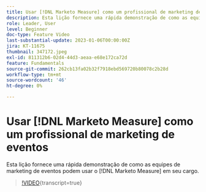 ```yaml
---
title: Usar [!DNL Marketo Measure] como um profissional de marketing de eventos
description: Esta lição fornece uma rápida demonstração de como as equipes de marketing de eventos podem usar o [!DNL Marketo Measure] em seu cargo.
role: Leader, User
level: Beginner
doc-type: Feature Video
last-substantial-update: 2023-01-06T00:00:00Z
jira: KT-11675
thumbnail: 347172.jpeg
exl-id: 811312b6-02d4-44d3-aeaa-e68e172ca72d
feature: Fundamentals
source-git-commit: 262cb13fa02b32f7918ebd569720b80078c2b28d
workflow-type: tm+mt
source-wordcount: '46'
ht-degree: 0%

---
```


# Usar [!DNL Marketo Measure] como um profissional de marketing de eventos

Esta lição fornece uma rápida demonstração de como as equipes de marketing de eventos podem usar o [!DNL Marketo Measure] em seu cargo.

>[!VIDEO](https://video.tv.adobe.com/v/347172/?learn=on){transcript=true}
